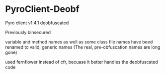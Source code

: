 # PyroClient-Deobf
 Pyro client v1.4.1 deobfuscated
 
 Previously binsecured
  
 variable and method names as well as some class file names have beed renamed to valid, generic names (The real, pre-obfuscation names are long gone)
 
 used fernflower instead of cfr, becuase it better handles the deobfuscated code
